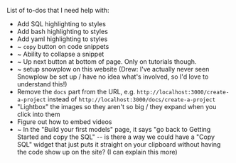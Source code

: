 List of to-dos that I need help with:
* Add SQL highlighting to styles
* Add bash highlighting to styles
* Add yaml highlighting to styles
* ~ `copy` button on code snippets
* ~ Ability to collapse a snippet
* ~ Up next button at bottom of page. Only on tutorials though.
* ~ setup snowplow on this website (Drew: I've actually never seen Snowplow be
set up / have no idea what's involved, so I'd love to understand this!)
* Remove the `docs` part from the URL, e.g. `http://localhost:3000/create-a-project`
instead of `http://localhost:3000/docs/create-a-project`
* "Lightbox" the images so they aren't so big / they expand when you click into
them
* Figure out how to embed videos
* ~ In the "Build your first models" page, it says "go back to Getting Started
and copy the SQL" -- is there a way we could have a "Copy SQL" widget that just
puts it straight on your clipboard without having the code show up on the site?
(I can explain this more)
